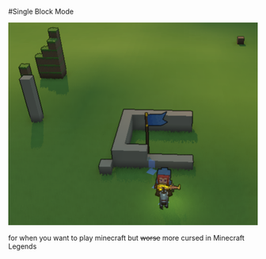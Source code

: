 #Single Block Mode

![banner image](_readme/demo.png)

for when you want to play minecraft but ~~worse~~ more cursed in Minecraft Legends


